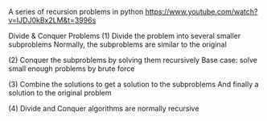 A series of recursion problems in python
https://www.youtube.com/watch?v=IJDJ0kBx2LM&t=3996s 

Divide & Conquer Problems
(1) Divide the problem into several smaller subproblems
Normally, the subproblems are similar to the original

(2) Conquer the subproblems by solving them recursively 
Base case: solve small enough problems by brute force

(3) Combine the solutions to get a solution to the subproblems
And finally a solution to the original problem

(4) Divide and Conquer algorithms are normally recursive
